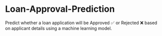 # Loan-Approval-Prediction
Predict whether a loan application will be Approved ✅ or Rejected ❌ based on applicant details using a machine learning model.
